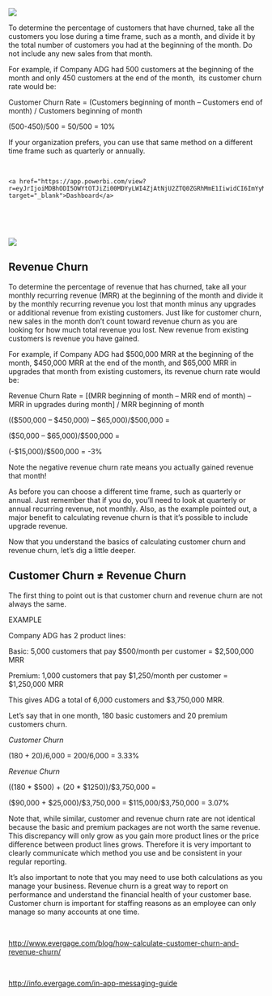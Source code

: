 ![](https://s4.postimg.org/6jxltgbu5/churnbanner.jpg)

To determine the percentage of customers that have churned, take all the
customers you lose during a time frame, such as a month, and divide it by the
total number of customers you had at the beginning of the month. Do not include
any new sales from that month.

For example, if Company ADG had 500 customers at the beginning of the month and
only 450 customers at the end of the month,  its customer churn rate would be:

Customer Churn Rate = (Customers beginning of month – Customers end of month) /
Customers beginning of month

(500-450)/500 = 50/500 = 10%

If your organization prefers, you can use that same method on a different time
frame such as quarterly or annually.

 

~~~~~~~~~~~~~~~~~~~~~~~~~~~~~~~~~~~~~~~~~~~~~~~~~~~~~~~~~~~~~~~~~~~~~~~~~~~~~~~~
<a href="https://app.powerbi.com/view?r=eyJrIjoiMDBhODI5OWYtOTJiZi00MDYyLWI4ZjAtNjU2ZTQ0ZGRhMmE1IiwidCI6ImYyMDdmZGRmLWM3NmUtNDlmZC1iMmQ5LTFiOGJkMTRkMDgzMiIsImMiOjF9" target="_blank">Dashboard</a>
~~~~~~~~~~~~~~~~~~~~~~~~~~~~~~~~~~~~~~~~~~~~~~~~~~~~~~~~~~~~~~~~~~~~~~~~~~~~~~~~

 

 

![](https://s22.postimg.org/qoh33p3j5/Next_Month_Churn.jpg)

**Revenue Churn**
-----------------

To determine the percentage of revenue that has churned, take all your monthly
recurring revenue (MRR) at the beginning of the month and divide it by the
monthly recurring revenue you lost that month minus any upgrades or additional
revenue from existing customers. Just like for customer churn, new sales in the
month don’t count toward revenue churn as you are looking for how much total
revenue you lost. New revenue from existing customers is revenue you have
gained.

For example, if Company ADG had \$500,000 MRR at the beginning of the month,
\$450,000 MRR at the end of the month, and \$65,000 MRR in upgrades that month
from existing customers, its revenue churn rate would be:

Revenue Churn Rate = [(MRR beginning of month – MRR end of month) – MRR in
upgrades during month] / MRR beginning of month

((\$500,000 – \$450,000) – \$65,000)/\$500,000 =

(\$50,000 – \$65,000)/\$500,000 =

(-\$15,000)/\$500,000 = -3%

Note the negative revenue churn rate means you actually gained revenue that
month!

As before you can choose a different time frame, such as quarterly or annual.
Just remember that if you do, you’ll need to look at quarterly or annual
recurring revenue, not monthly. Also, as the example pointed out, a major
benefit to calculating revenue churn is that it’s possible to include upgrade
revenue.

Now that you understand the basics of calculating customer churn and revenue
churn, let’s dig a little deeper.

**Customer Churn ≠ Revenue Churn**
----------------------------------

The first thing to point out is that customer churn and revenue churn are not
always the same.

EXAMPLE

Company ADG has 2 product lines:

Basic: 5,000 customers that pay \$500/month per customer = \$2,500,000 MRR

Premium: 1,000 customers that pay \$1,250/month per customer = \$1,250,000 MRR

This gives ADG a total of 6,000 customers and \$3,750,000 MRR.

Let’s say that in one month, 180 basic customers and 20 premium customers churn.

*Customer Churn*

(180 + 20)/6,000 = 200/6,000 = 3.33%

*Revenue Churn*

((180 \* \$500) + (20 \* \$1250))/\$3,750,000 =

(\$90,000 + \$25,000)/\$3,750,000 = \$115,000/\$3,750,000 = 3.07%

Note that, while similar, customer and revenue churn rate are not identical
because the basic and premium packages are not worth the same revenue. This
discrepancy will only grow as you gain more product lines or the price
difference between product lines grows. Therefore it is very important to
clearly communicate which method you use and be consistent in your regular
reporting.

It’s also important to note that you may need to use both calculations as you
manage your business. Revenue churn is a great way to report on performance and
understand the financial health of your customer base. Customer churn is
important for staffing reasons as an employee can only manage so many accounts
at one time.

 

http://www.evergage.com/blog/how-calculate-customer-churn-and-revenue-churn/

 

<http://info.evergage.com/in-app-messaging-guide>
